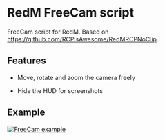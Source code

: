 # RedM FreeCam script

FreeCam script for RedM. Based on https://github.com/RCPisAwesome/RedMRCPNoClip.

## Features

- Move, rotate and zoom the camera freely

- Hide the HUD for screenshots

## Example

[![FreeCam example](https://i.imgur.com/PDGV8k5m.jpg)](https://imgur.com/PDGV8k5)
